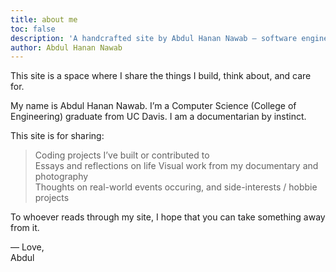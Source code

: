 ```yaml
---
title: about me
toc: false
description: 'A handcrafted site by Abdul Hanan Nawab – software engineer, storyteller, and curious human'
author: Abdul Hanan Nawab
---
```


This site is a space where I share the things I build, think about, and care for.

My name is Abdul Hanan Nawab. I’m a Computer Science (College of Engineering) graduate from UC Davis. I am a documentarian by instinct.

This site is for sharing:
> Coding projects I’ve built or contributed to  
> Essays and reflections on life 
> Visual work from my documentary and photography  
> Thoughts on real-world events occuring, and side-interests / hobbie projects

To whoever reads through my site, I hope that you can take something away from it.

— Love,  
Abdul
